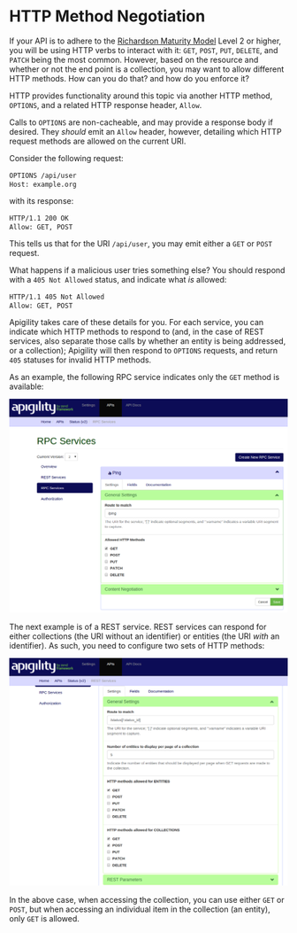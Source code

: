 HTTP Method Negotiation
=======================

If your API is to adhere to the [Richardson Maturity Model](http://martinfowler.com/articles/richardsonMaturityModel.html)
Level 2 or higher, you will be using HTTP verbs to interact with it: `GET`, `POST`, `PUT`, `DELETE`,
and `PATCH` being the most common.  However, based on the resource and whether or not the end point
is a collection, you may want to allow different HTTP methods. How can you do that? and how do you
enforce it?

HTTP provides functionality around this topic via another HTTP method, `OPTIONS`, and a related HTTP
response header, `Allow`.

Calls to `OPTIONS` are non-cacheable, and may provide a response body if desired. They _should_
emit an `Allow` header, however, detailing which HTTP request methods are allowed on the current
URI.

Consider the following request:

```
OPTIONS /api/user
Host: example.org
```

with its response:

```HTTP
HTTP/1.1 200 OK
Allow: GET, POST
```

This tells us that for the URI `/api/user`, you may emit either a `GET` or `POST` request.

What happens if a malicious user tries something else? You should respond with a `405 Not Allowed`
status, and indicate what _is_ allowed:

```HTTP
HTTP/1.1 405 Not Allowed
Allow: GET, POST
```

Apigility takes care of these details for you. For each service, you can indicate which HTTP methods
to respond to (and, in the case of REST services, also separate those calls by whether an entity is
being addressed, or a collection); Apigility will then respond to `OPTIONS` requests, and return
`405` statuses for invalid HTTP methods.

As an example, the following RPC service indicates only the `GET` method is available:

![RPC HTTP Methods](../asset/apigility-documentation/img/api-primer-http-negotiation-rpc.png)

The next example is of a REST service. REST services can respond for either collections (the URI
without an identifier) or entities (the URI _with_ an identifier). As such, you need to configure
two sets of HTTP methods:

![REST HTTP Methods](../asset/apigility-documentation/img/api-primer-http-negotiation-rest.png)

In the above case, when accessing the collection, you can use either `GET` or `POST`, but when
accessing an individual item in the collection (an entity), only `GET` is allowed.
